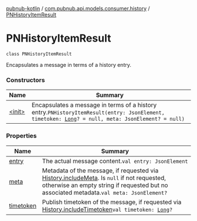 [pubnub-kotlin](../../index.md) / [com.pubnub.api.models.consumer.history](../index.md) / [PNHistoryItemResult](./index.md)

# PNHistoryItemResult

`class PNHistoryItemResult`

Encapsulates a message in terms of a history entry.

### Constructors

| Name | Summary |
|---|---|
| [&lt;init&gt;](-init-.md) | Encapsulates a message in terms of a history entry.`PNHistoryItemResult(entry: JsonElement, timetoken: `[`Long`](https://kotlinlang.org/api/latest/jvm/stdlib/kotlin/-long/index.html)`? = null, meta: JsonElement? = null)` |

### Properties

| Name | Summary |
|---|---|
| [entry](entry.md) | The actual message content.`val entry: JsonElement` |
| [meta](meta.md) | Metadata of the message, if requested via [History.includeMeta](../../com.pubnub.api.endpoints/-history/include-meta.md). Is `null` if not requested, otherwise an empty string if requested but no associated metadata.`val meta: JsonElement?` |
| [timetoken](timetoken.md) | Publish timetoken of the message, if requested via [History.includeTimetoken](../../com.pubnub.api.endpoints/-history/include-timetoken.md)`val timetoken: `[`Long`](https://kotlinlang.org/api/latest/jvm/stdlib/kotlin/-long/index.html)`?` |
